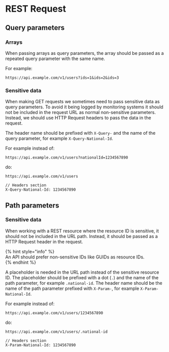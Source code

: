 # REST Request

## Query parameters

### Arrays

When passing arrays as query parameters, the array should be passed as a repeated query parameter with the same name.

For example:

```http
https://api.example.com/v1/users?ids=1&ids=2&ids=3
```

### Sensitive data

When making GET requests we sometimes need to pass sensitive data as query parameters. To avoid it being logged by monitoring systems it should not be included in the request URL as normal non-sensitive parameters. Instead, we should use HTTP Request headers to pass the data in the request.

The header name should be prefixed with `X-Query-` and the name of the query parameter, for example `X-Query-National-Id`.

For example instead of:

```http
https://api.example.com/v1/users?nationalId=1234567890
```

do:

```http
https://api.example.com/v1/users

// Headers section
X-Query-National-Id: 1234567890
```

## Path parameters

### Sensitive data

When working with a REST resource where the resource ID is sensitive, it should not be included in the URL path. Instead, it should be passed as a HTTP Request header in the request.

{% hint style="info" %}  
An API should prefer non-sensitive IDs like GUIDs as resource IDs.  
{% endhint %}

A placeholder is needed in the URL path instead of the sensitive resource ID. The placeholder should be prefixed with a dot (`.`) and the name of the path parameter, for example `.national-id`. The header name should be the name of the path parameter prefixed with `X-Param-`, for example `X-Param-National-Id`.

For example instead of:

```http
https://api.example.com/v1/users/1234567890
```

do:

```http
https://api.example.com/v1/users/.national-id

// Headers section
X-Param-National-Id: 1234567890
```
